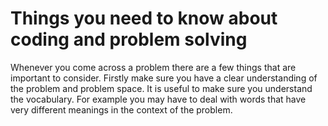 # Things you need to know about coding and problem solving

Whenever you come across a problem there are a few things that are important to consider.
Firstly make sure you have a clear understanding of the problem and problem space.
It is useful to make sure you understand the vocabulary. For example you may have to deal with words
that have very different meanings in the context of the problem.
